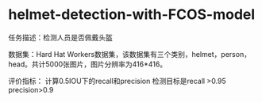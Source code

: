# helmet-detection-with-FCOS-model
任务描述：检测人员是否佩戴头盔

数据集：Hard Hat Workers数据集，该数据集有三个类别，helmet，person，head。共计5000张图片，图片分辨率为416*416。


评价指标：
计算0.5IOU下的recall和precision
检测目标是recall >0.95  precision>0.9
